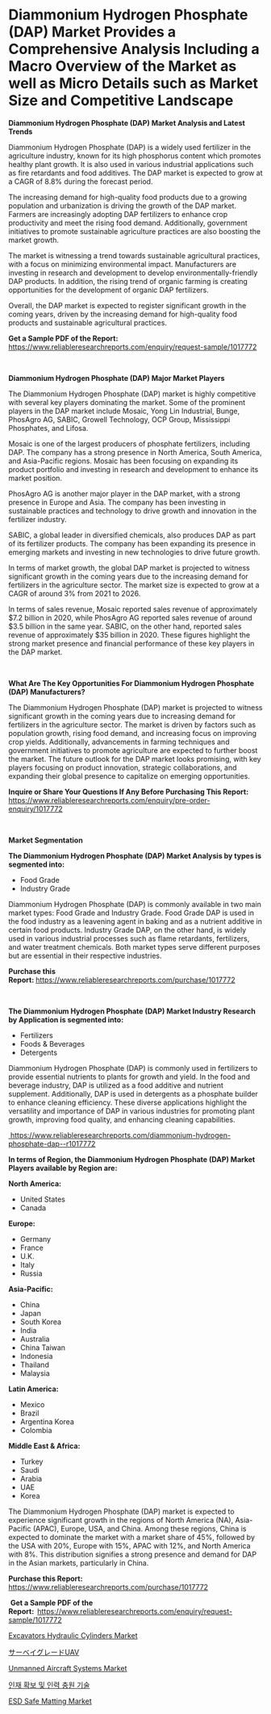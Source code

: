 <p><h1>Diammonium Hydrogen Phosphate (DAP) Market Provides a Comprehensive Analysis Including a Macro Overview of the Market as well as Micro Details such as Market Size and Competitive Landscape</h1></p><p><strong>Diammonium Hydrogen Phosphate (DAP) Market Analysis and Latest Trends</strong></p>
<p><p>Diammonium Hydrogen Phosphate (DAP) is a widely used fertilizer in the agriculture industry, known for its high phosphorus content which promotes healthy plant growth. It is also used in various industrial applications such as fire retardants and food additives. The DAP market is expected to grow at a CAGR of 8.8% during the forecast period.</p><p>The increasing demand for high-quality food products due to a growing population and urbanization is driving the growth of the DAP market. Farmers are increasingly adopting DAP fertilizers to enhance crop productivity and meet the rising food demand. Additionally, government initiatives to promote sustainable agriculture practices are also boosting the market growth.</p><p>The market is witnessing a trend towards sustainable agricultural practices, with a focus on minimizing environmental impact. Manufacturers are investing in research and development to develop environmentally-friendly DAP products. In addition, the rising trend of organic farming is creating opportunities for the development of organic DAP fertilizers.</p><p>Overall, the DAP market is expected to register significant growth in the coming years, driven by the increasing demand for high-quality food products and sustainable agricultural practices.</p></p>
<p><strong>Get a Sample PDF of the Report:&nbsp;</strong> <a href="https://www.reliableresearchreports.com/enquiry/request-sample/1017772">https://www.reliableresearchreports.com/enquiry/request-sample/1017772</a></p>
<p>&nbsp;</p>
<p><strong>Diammonium Hydrogen Phosphate (DAP) Major Market Players</strong></p>
<p><p>The Diammonium Hydrogen Phosphate (DAP) market is highly competitive with several key players dominating the market. Some of the prominent players in the DAP market include Mosaic, Yong Lin Industrial, Bunge, PhosAgro AG, SABIC, Growell Technology, OCP Group, Mississippi Phosphates, and Lifosa.</p><p>Mosaic is one of the largest producers of phosphate fertilizers, including DAP. The company has a strong presence in North America, South America, and Asia-Pacific regions. Mosaic has been focusing on expanding its product portfolio and investing in research and development to enhance its market position.</p><p>PhosAgro AG is another major player in the DAP market, with a strong presence in Europe and Asia. The company has been investing in sustainable practices and technology to drive growth and innovation in the fertilizer industry.</p><p>SABIC, a global leader in diversified chemicals, also produces DAP as part of its fertilizer products. The company has been expanding its presence in emerging markets and investing in new technologies to drive future growth.</p><p>In terms of market growth, the global DAP market is projected to witness significant growth in the coming years due to the increasing demand for fertilizers in the agriculture sector. The market size is expected to grow at a CAGR of around 3% from 2021 to 2026.</p><p>In terms of sales revenue, Mosaic reported sales revenue of approximately $7.2 billion in 2020, while PhosAgro AG reported sales revenue of around $3.5 billion in the same year. SABIC, on the other hand, reported sales revenue of approximately $35 billion in 2020. These figures highlight the strong market presence and financial performance of these key players in the DAP market.</p></p>
<p>&nbsp;</p>
<p><strong>What Are The Key Opportunities For Diammonium Hydrogen Phosphate (DAP) Manufacturers?</strong></p>
<p><p>The Diammonium Hydrogen Phosphate (DAP) market is projected to witness significant growth in the coming years due to increasing demand for fertilizers in the agriculture sector. The market is driven by factors such as population growth, rising food demand, and increasing focus on improving crop yields. Additionally, advancements in farming techniques and government initiatives to promote agriculture are expected to further boost the market. The future outlook for the DAP market looks promising, with key players focusing on product innovation, strategic collaborations, and expanding their global presence to capitalize on emerging opportunities.</p></p>
<p><strong>Inquire or Share Your Questions If Any Before Purchasing This Report:</strong> <a href="https://www.reliableresearchreports.com/enquiry/pre-order-enquiry/1017772">https://www.reliableresearchreports.com/enquiry/pre-order-enquiry/1017772</a></p>
<p>&nbsp;</p>
<p><strong>Market Segmentation</strong></p>
<p><strong>The Diammonium Hydrogen Phosphate (DAP) Market Analysis by types is segmented into:</strong></p>
<p><ul><li>Food Grade</li><li>Industry Grade</li></ul></p>
<p><p>Diammonium Hydrogen Phosphate (DAP) is commonly available in two main market types: Food Grade and Industry Grade. Food Grade DAP is used in the food industry as a leavening agent in baking and as a nutrient additive in certain food products. Industry Grade DAP, on the other hand, is widely used in various industrial processes such as flame retardants, fertilizers, and water treatment chemicals. Both market types serve different purposes but are essential in their respective industries.</p></p>
<p><strong>Purchase this Report:&nbsp;</strong><a href="https://www.reliableresearchreports.com/purchase/1017772">https://www.reliableresearchreports.com/purchase/1017772</a></p>
<p>&nbsp;</p>
<p><strong>The Diammonium Hydrogen Phosphate (DAP) Market Industry Research by Application is segmented into:</strong></p>
<p><ul><li>Fertilizers</li><li>Foods & Beverages</li><li>Detergents</li></ul></p>
<p><p>Diammonium Hydrogen Phosphate (DAP) is commonly used in fertilizers to provide essential nutrients to plants for growth and yield. In the food and beverage industry, DAP is utilized as a food additive and nutrient supplement. Additionally, DAP is used in detergents as a phosphate builder to enhance cleaning efficiency. These diverse applications highlight the versatility and importance of DAP in various industries for promoting plant growth, improving food quality, and enhancing cleaning capabilities.</p></p>
<p><a href="https://www.reliableresearchreports.com/diammonium-hydrogen-phosphate-dap--r1017772">&nbsp;https://www.reliableresearchreports.com/diammonium-hydrogen-phosphate-dap--r1017772</a></p>
<p><strong>In terms of Region, the Diammonium Hydrogen Phosphate (DAP) Market Players available by Region are:</strong></p>
<p>
    <p> <strong> North America: </strong>
        <ul>
            <li>United States</li>
            <li>Canada</li>
        </ul>
        </p> 
    <p> <strong> Europe: </strong>
        <ul>
            <li>Germany</li>
            <li>France</li>
            <li>U.K.</li>
            <li>Italy</li>
            <li>Russia</li>
        </ul>
        </p> 
    <p> <strong> Asia-Pacific: </strong>
        <ul>
            <li>China</li>
            <li>Japan</li>
            <li>South Korea</li>
            <li>India</li>
            <li>Australia</li>
            <li>China Taiwan</li>
            <li>Indonesia</li>
            <li>Thailand</li>
            <li>Malaysia</li>
        </ul>
        </p> 
    <p> <strong> Latin America: </strong>
        <ul>
            <li>Mexico</li>
            <li>Brazil</li>
            <li>Argentina Korea</li>
            <li>Colombia</li>
        </ul>
        </p> 
    <p> <strong> Middle East & Africa: </strong>
        <ul>
            <li>Turkey</li>
            <li>Saudi</li>
            <li>Arabia</li>
            <li>UAE</li>
            <li>Korea</li>
        </ul>
    </p>
    </p>
<p><p>The Diammonium Hydrogen Phosphate (DAP) market is expected to experience significant growth in the regions of North America (NA), Asia-Pacific (APAC), Europe, USA, and China. Among these regions, China is expected to dominate the market with a market share of 45%, followed by the USA with 20%, Europe with 15%, APAC with 12%, and North America with 8%. This distribution signifies a strong presence and demand for DAP in the Asian markets, particularly in China.</p></p>
<p><strong>Purchase this Report: </strong><a href="https://www.reliableresearchreports.com/purchase/1017772">https://www.reliableresearchreports.com/purchase/1017772</a></p>
<p>&nbsp;<strong>Get a Sample PDF of the Report:&nbsp;&nbsp;</strong><a href="https://www.reliableresearchreports.com/enquiry/request-sample/1017772">https://www.reliableresearchreports.com/enquiry/request-sample/1017772</a></p>
<p><strong></strong></p>
<p><p><a href="https://github.com/MyrtisWest1/Market-Research-Report-List-1/blob/main/excavators-hydraulic-cylinders-market.md">Excavators Hydraulic Cylinders Market</a></p><p><a href="https://github.com/LizaHeller2023/Market-Research-Report-List-1/blob/main/123743587487.md">サーベイグレードUAV</a></p><p><a href="https://github.com/LaceyZemlak1/Market-Research-Report-List-1/blob/main/unmanned-aircraft-systems-market.md">Unmanned Aircraft Systems Market</a></p><p><a href="https://github.com/ROBERTS65DAVID/Market-Research-Report-List-1/blob/main/692072380474.md">인재 확보 및 인력 충원 기술</a></p><p><a href="https://issuu.com/reportprime-2/docs/esd-safe-matting-market-size-2030.pptx">ESD Safe Matting Market</a></p></p>